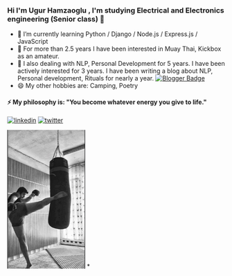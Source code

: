 ### Hi I'm Ugur Hamzaoglu , I'm studying Electrical and Electronics engineering (Senior class) 👋

- 🔭 I’m currently learning Python / Django / Node.js / Express.js / JavaScript 
- 🌱 For more than 2.5 years I have been interested in Muay Thai, Kickbox as an amateur.
- 🤔 I also dealing with NLP, Personal Development for 5 years. I have been actively interested for 3 years. I have been writing a blog about NLP, Personal development, Rituals  for nearly a year. [![Blogger Badge](https://img.shields.io/badge/-Blogger-FF9800?style=flat-quare&labelColor=FF9800&logo=Blogger&logoColor=white&link=link)](https://sanayazilarim.blogspot.com/)
- 😄 My other hobbies are: Camping, Poetry
#### ⚡ My philosophy is: "You become whatever energy you give to life."

[<img src='https://cdn.jsdelivr.net/npm/simple-icons@3.0.1/icons/linkedin.svg' alt='linkedin' height='40'>](https://www.linkedin.com/in/ugur-hamzaoglu//)  [<img src='https://cdn.jsdelivr.net/npm/simple-icons@3.0.1/icons/twitter.svg' alt='twitter' height='40'>](https://twitter.com/UgurHmz)  


 <img src="https://github.com/Ugurhamzaoglu67/ugurhamzaoglu67/blob/main/spor.jpeg" width="auto" height="320">
*
